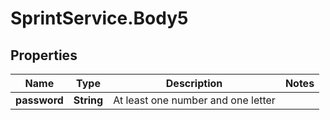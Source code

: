 # SprintService.Body5

## Properties
Name | Type | Description | Notes
------------ | ------------- | ------------- | -------------
**password** | **String** | At least one number and one letter | 
